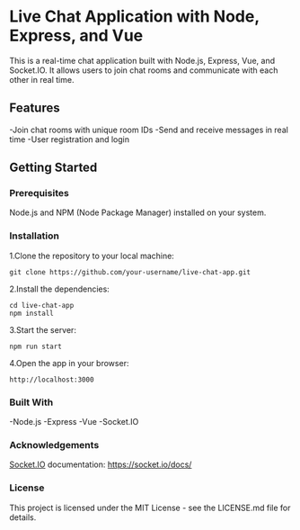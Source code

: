 # Live Chat Application with Node, Express, and Vue

This is a real-time chat application built with Node.js, Express, Vue, and Socket.IO. It allows users to join chat rooms and communicate with each other in real time.

## Features
-Join chat rooms with unique room IDs
-Send and receive messages in real time
-User registration and login

## Getting Started

### Prerequisites
Node.js and NPM (Node Package Manager) installed on your system.

### Installation
1.Clone the repository to your local machine:
```
git clone https://github.com/your-username/live-chat-app.git
```

2.Install the dependencies:
```
cd live-chat-app
npm install
```

3.Start the server:
```
npm run start
```

4.Open the app in your browser:
```
http://localhost:3000
```

### Built With
-Node.js
-Express
-Vue
-Socket.IO

### Acknowledgements
[Socket.IO](https://socket.io/docs/) documentation: https://socket.io/docs/

### License
This project is licensed under the MIT License - see the LICENSE.md file for details.
